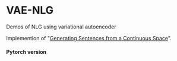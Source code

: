 # VAE-NLG
Demos of NLG using variational autoencoder

Implemention of "[Generating Sentences from a Continuous Space](https://arxiv.org/abs/1511.06349#)".<br>

#### Pytorch version
